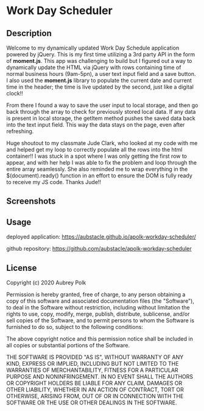 # Work Day Scheduler

## Description

Welcome to my dynamically updated Work Day Schedule application powered by jQuery. This is my first time utilizing a 3rd party API in the form of **moment.js**. This app was challenging to build but I figured out a way to dynamically update the HTML via jQuery with rows containing time of normal business hours (9am-5pn), a user text input field and a save button. I also used the **moment.js** library to populate the current date and current time in the header; the time is live updated by the second, just like a digital clock!!

From there I found a way to save the user input to local storage, and then go back through the array to check for previously stored local data. If any data is present in local storage, the getItem method pushes the saved data back into the text input field. This way the data stays on the page, even after refreshing.

Huge shoutout to my classmate Jude Clark, who looked at my code with me and helped get my loop to correctly populate all the rows into the html container!! I was stuck in a spot where I was only getting the first row to appear, and with her help I was able to fix the problem and loop through the entire array seamlessly. She also reminded me to wrap everything in the $(document).ready() function in an effort to ensure the DOM is fully ready to receive my JS code. Thanks Jude!!


## Screenshots


## Usage

deployed application: https://aubstacle.github.io/apolk-workday-scheduler/

github repository: https://github.com/aubstacle/apolk-workday-scheduler

## License 

Copyright (c) 2020 Aubrey Polk

Permission is hereby granted, free of charge, to any person obtaining a copy of this software and associated documentation files (the "Software"), to deal in the Software without restriction, including without limitation the rights to use, copy, modify, merge, publish, distribute, sublicense, and/or sell copies of the Software, and to permit persons to whom the Software is furnished to do so, subject to the following conditions:

The above copyright notice and this permission notice shall be included in all copies or substantial portions of the Software.

THE SOFTWARE IS PROVIDED "AS IS", WITHOUT WARRANTY OF ANY KIND, EXPRESS OR IMPLIED, INCLUDING BUT NOT LIMITED TO THE WARRANTIES OF MERCHANTABILITY, FITNESS FOR A PARTICULAR PURPOSE AND NONINFRINGEMENT. IN NO EVENT SHALL THE AUTHORS OR COPYRIGHT HOLDERS BE LIABLE FOR ANY CLAIM, DAMAGES OR OTHER LIABILITY, WHETHER IN AN ACTION OF CONTRACT, TORT OR OTHERWISE, ARISING FROM, OUT OF OR IN CONNECTION WITH THE SOFTWARE OR THE USE OR OTHER DEALINGS IN THE SOFTWARE.